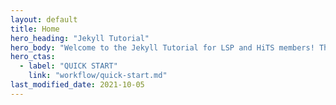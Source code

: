 ```yaml
---
layout: default
title: Home
hero_heading: "Jekyll Tutorial"
hero_body: "Welcome to the Jekyll Tutorial for LSP and HiTS members! This website houses tutorials and resources you may need to build a Jekyll website for your project or publication."
hero_ctas:
  - label: "QUICK START"
    link: "workflow/quick-start.md"
last_modified_date: 2021-10-05
---
```

